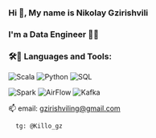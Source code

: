 ### Hi 👋, My name is Nikolay Gzirishvili
### I'm a Data Engineer 👨‍💻

### 🛠🧰 Languages and Tools:
![Scala](https://img.shields.io/badge/-Scala-C80000?style=for-the-badge&logo=Scala)
![Python](https://img.shields.io/badge/-Python-DDF300?style=for-the-badge&logo=Python)
![SQL](https://img.shields.io/badge/-SQL-A6D4FF?style=for-the-badge&logo=PostgreSQL)

![Spark](https://img.shields.io/badge/-Spark-FE9600?style=for-the-badge&logo=Spark)
![AirFlow](https://img.shields.io/badge/-AirFlow-00CCFE?style=for-the-badge&logo=AirFlow)
![Kafka](https://img.shields.io/badge/-Kafka-DCDCDC?style=for-the-badge&logo=Kafka)

📫 email: gzirishviling@gmail.com

      tg: @Killo_gz
